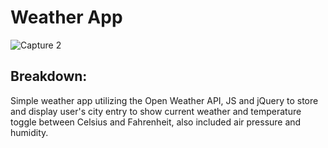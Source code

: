 # Weather App

![Capture 2](https://user-images.githubusercontent.com/66654999/91475460-78cdc380-e850-11ea-8e96-1acb67fdb48f.JPG)

## Breakdown:

Simple weather app utilizing the Open Weather API, JS and jQuery to store and display user's city entry to show current weather and temperature toggle between Celsius and Fahrenheit, also included air pressure and humidity.
